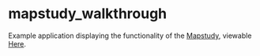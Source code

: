 # mapstudy_walkthrough
Example application displaying the functionality of the [Mapstudy](https://github.com/uwcartlab/mapstudy), viewable [Here](https://uwcartlab.github.io/mapstudy_walkthrough/).
